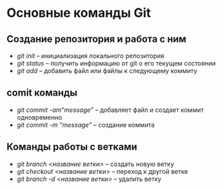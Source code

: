 # Основные команды Git
## Создание репозитория и работа с ним
* *git init* – инициализация локального репозитория
* *git status* – получить информацию от git о его текущем состоянии
* *git add* – добавить файл или файлы к следующему коммиту
## comit команды
* *git commit -am“message”* –  добавляет файл и создает коммит одновременно
* *git commit -m “message”* – создание коммита
## Команды работы с ветками
* *git branch <название ветки>* – создать новую ветку
* *git checkout <название ветки>* – переход к другой ветке
* *git branch -d <название ветки>* – удалить ветку

